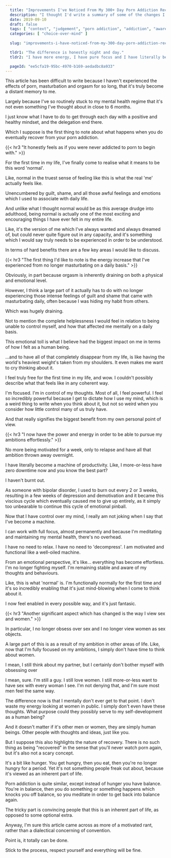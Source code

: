 ```yaml
---
  title: "Improvements I've Noticed From My 300+ Day Porn Addiction Recovery Journey"
  description: "I thought I'd write a summary of some of the changes I've experiencing throughout my 300+ day porn addiction recovery journey."
  date: 2019-09-10
  draft: false
  tags: [ "context", "judgement", "porn addiction", "addiction", "awareness", "awareness exercises", "perspective", "nofap", "neverfap", "neverfap deluxe" ]
  categories: [ "choice-over-mind" ]
  
  slug: "improvements-i-have-noticed-from-my-300-day-porn-addiction-recovery-journey"

  tldr1: "The difference is honestly night and day."
  tldr2: "I have more energy, I have pure focus and I have literally become a machine of productivity."

  pageId: "ee5cfa19-95bc-4970-b169-aedadbc8a933"
---
```



<!-- DONE -->

This article has been difficult to write because I haven't experienced the effects of porn, masturbation and orgasm for so long, that it's truly become a distant memory to me.

Largely because I've so routinely stuck to my mental health regime that it's not even something I've thought about in close to 6 months. 

I just know what I have to do to get through each day with a positive and healthy mindset, and the delegation end there. 

Which I suppose is the first thing to note about what happens when you do eventually recover from your porn addiction.


{{< hr3 "It honestly feels as if you were never addicted to porn to begin with." >}}


For the first time in my life, I've finally come to realise what it means to be this word 'normal'.

Like, normal in the truest sense of feeling like this is what the real 'me' actually feels like.

Unencumbered by guilt, shame, and all those awful feelings and emotions which I used to associate with daily life.

And unlike what I thought normal would be as this average drudge into adulthood, being normal is actually one of the most exciting and encouraging things I have ever felt in my entire life.

Like, it's the version of me which I've always wanted and always dreamed of, but could never quite figure out in any capacity, and it's something which I would say truly needs to be experienced in order to be understood.

In terms of hard benefits there are a few key areas I would like to discuss.


{{< hr3 "The first thing I'd like to note is the energy increase that I've experienced from no longer masturbating on a daily basis." >}}


Obviously, in part because orgasm is inherently draining on both a physical and emotional level.

However, I think a large part of it actually has to do with no longer experiencing those intense feelings of guilt and shame that came with masturbating daily, often because I was hiding my habit from others.

Which was hugely draining.

Not to mention the complete helplessness I would feel in relation to being unable to control myself, and how that affected me mentally on a daily basis.

This emotional toll is what I believe had the biggest impact on me in terms of how I felt as a human being.

...and to have all of that completely disappear from my life, is like having the world's heaviest weight's taken from my shoulders. It even makes me want to cry thinking about it. 

I feel truly free for the first time in my life, and wow. I couldn't possibly describe what that feels like in any coherent way.

I'm focused. I'm in control of my thoughts. Most of all, I feel powerful. I feel so incredibly powerful because I get to dictate how I use my mind, which is a weird thing to write when you think about it, but not so weird when you consider how little control many of us truly have.

And that really signifies the biggest benefit from my own personal point of view.


{{< hr3 "I now have the power and energy in order to be able to pursue my ambitions effortlessly." >}}


No more being motivated for a week, only to relapse and have all that ambition thrown away overnight.

I have literally become a machine of productivity. Like, I more-or-less have zero downtime now and you know the best part?

I haven't burnt out.

As someone with bipolar disorder, I used to burn out every 2 or 3 weeks, resulting in a few weeks of depression and demotivation and it became this viscious cycle which eventually caused me to give up entirely, as it simply too unbearable to continue this cycle of emotional pinball.

Now that I have control over my mind, I really am not joking when I say that I've become a machine.

I can work with full focus, almost permanently and because I'm meditating and maintaining my mental health, there's no overhead.

I have no need to relax. I have no need to 'decompress'. I am motivated and functional like a well-oiled machine.

From an emotional perspective, it's like... everything has become effortless. I'm no longer fighting myself. I'm remaining stable and aware of my thoughts and behaviours.

Like, this is what 'normal' is. I'm functionally normally for the first time and it's so incredibly enabling that it's just mind-blowing when I come to think about it.

I now feel enabled in every possible way, and it's just fantasic.


{{< hr3 "Another significant aspect which has changed is the way I view sex and women." >}}


In particular, I no longer obsess over sex and I no longer view women as sex objects.

A large part of this is as a result of my ambition in other areas of life. Like, now that I'm fully focused on my ambitions, I simply don't have time to think about women. 

I mean, I still think about my partner, but I certainly don't bother myself with obsessing over 

I mean, sure. I'm still a guy. I still love women. I still more-or-less want to have sex with every woman I see. I'm not denying that, and I'm sure most men feel the same way.

The difference now is that I mentally don't ever get to that point. I don't waste my energy looking at women in public. I simply don't even have these thoughts. What purpose could they possibly serve to my self-development as a human being?

And it doesn't matter if it's other men or women, they are simply human beings. Other people with thoughts and ideas, just like you. 

But I suppose this also highlights the nature of recovery. There is no such thing as being "recovered" in the sense that you'll never watch porn again, but it's also not a scary concept. 

It's a bit like hunger. You get hungry, then you eat, then you're no longer hungry for a period. Yet it's not something people freak out about, because it's viewed as an inherent part of life.

Porn addiction is quite similar, except instead of hunger you have balance. You're in balance, then you do something or something happens which knocks you off balance, so you meditate in order to get back into balance again.

The tricky part is convincing people that this is an inherent part of life, as opposed to some optional extra. 

Anyway, I'm sure this article came across as more of a motivated rant, rather than a dialectical concerning of convention.

Point is, it totally can be done.

Stick to the process, respect yourself and everything will be fine.
